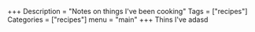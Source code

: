 +++
Description = "Notes on things I've been cooking"
Tags = ["recipes"]
Categories = ["recipes"]
menu = "main"
+++
Thins I've adasd
